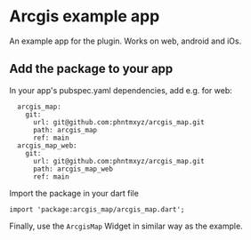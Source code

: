 # Arcgis example app

An example app for the plugin. Works on web, android and iOs.

## Add the package to your app

In your app's pubspec.yaml dependencies, add e.g. for web:

```
  arcgis_map:
    git:
      url: git@github.com:phntmxyz/arcgis_map.git
      path: arcgis_map
      ref: main
  arcgis_map_web:
    git:
      url: git@github.com:phntmxyz/arcgis_map.git
      path: arcgis_map_web
      ref: main
```

Import the package in your dart file

```
import 'package:arcgis_map/arcgis_map.dart';
```

Finally, use the `ArcgisMap` Widget in similar way as the example.